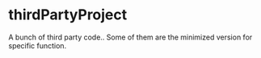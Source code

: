 # thirdPartyProject
A bunch of third party code.. Some of them are the minimized version for specific function.
